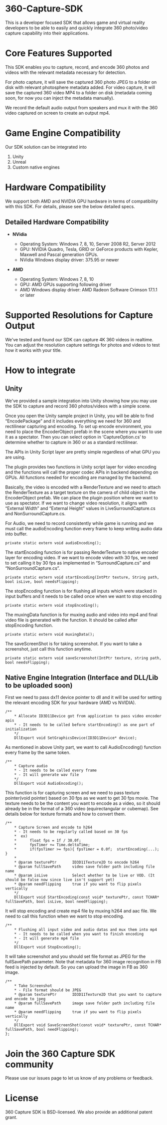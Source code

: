 # 360-Capture-SDK
This is a developer focused SDK that allows game and virtual reality developers to be able to easily and quickly integrate 360 photo/video capture capability into their applications.

# Core Features Supported
This SDK enables you to capture, record, and encode 360 photos and videos with the relevant metadata necessary for detection. 

For photo capture, it will save the captured 360 photo JPEG to a folder on disk with relevant photosphere metadata added.
For video capture, it will save the captured 360 video MP4 to a folder on disk (metadata coming soon, for now you can inject the metadata manually).

We record the default audio output from speakers and mux it with the 360 video captured on screen to create an output mp4.

# Game Engine Compatibility
Our SDK solution can be integrated into 
1. Unity
2. Unreal
3. Custom native engines

# Hardware Compatibility
We support both AMD and NVIDIA GPU hardware in terms of compatibility with this SDK. For details, please see the below detailed specs.

## Detailed Hardware Compatibility
* **NVidia**
    * Operating System: Windows 7, 8, 10, Server 2008 R2, Server 2012
    * GPU: NVIDIA Quadro, Tesla, GRID or GeForce products with Kepler, Maxwell and Pascal generation GPUs. 
    * NVidia Windows display driver: 375.95 or newer


* **AMD**
    * Operating System: Windows 7, 8, 10
    * GPU: AMD GPUs supporting following driver
    * AMD Windows display driver: AMD Radeon Software Crimson 17.1.1 or later

# Supported Resolutions for Capture Output
We've tested and found our SDK can capture 4K 360 videos in realtime. You can adjust the resolution capture settings for photos and videos to test how it works with your title.

# How to integrate

## Unity
We've provided a sample integration into Unity showing how you may use the SDK to capture and record 360 photos/videos with a simple scene.

Once you open the Unity sample project in Unity, you will be able to find “EncodePackage” and it includes everything we need for 360 and rectilinear capturing and encoding. To set up encode environment, you need to place the EncoderObject prefab in the scene where you want to use it as a spectator.
Then you can select option in ‘CaptureOption.cs’ to determine whether to capture in 360 or as a standard rectilinear.

The APIs in Unity Script layer are pretty simple regardless of what GPU you are using.

The plugin provides two functions in Unity script layer for video encoding and the functions will call the proper codec APIs in backend depending on GPUs. All functions needed for encoding are managed by the backend. 

Basically, the video is encoded with a RenderTexture and we need to attach the RenderTexture as a target texture on the camera of child object in the EncoderObject prefab. We can place the plugin position where we want to use as spectator. If we want to change video resolution, it aligns with “External Width” and “External Height” values in LiveSurroundCapture.cs and NonSurroundCapture.cs.

For Audio, we need to record consistently while game is running and we must call the audioEncoding function every frame to keep writing audio data into buffer.
```
private static extern void audioEncoding();
```
The startEncoding function is for passing RenderTexture to native encoder layer for encoding video. If we want to encode video with 30 fps, we need to set calling it by 30 fps as implemented in “SurroundCapture.cs” and “NonSurroundCapture.cs”.
```
private static extern void startEncoding(IntPtr texture, String path, bool isLive, bool needsFlipping);
```
The stopEncoding function is for flushing all inputs which were stacked in input buffers and it needs to be called once when we want to stop encoding
```
private static extern void stopEncoding();
```
The muxingData function is for muxing audio and video into mp4 and final video file is generated with the function. It should be called after stopEncoding function.
```
private static extern void muxingData();
```
The saveScreenShot is for taking screenshot. If you want to take a screenshot, just call this function anytime.
```
private static extern void saveScreenshot(IntPtr texture, string path, bool needsFlipping);
```
## Native Engine Integration (Interface and DLL/Lib to be uploaded soon)
First we need to pass dx11 device pointer to dll and it will be used for setting the relevant encoding SDK for your hardware (AMD vs NVIDIA).
```
/**
	* Allocate ID3D11Device got from application to pass video encoder apis
	* - It needs to be called before startEncoding() as one part of initialization
	*/
	DllExport void SetGraphicsDevice(ID3D11Device* device);
```
As mentioned in above Unity part, we want to call AudioEncoding() function every frame by the same token.
```
/**
	* Capture audio
	* - It needs to be called every frame
	* - It will generate wav file
	*/
	DllExport void AudioEncoding();
```
This function is for capturing screen and we need to pass texture pointer(void pointer) based on 30 fps as we want to get 30 fps movie. The texture needs to be the content you want to encode as a video, so it should already be in the format of a 360 video (equirectangular or cubemap). See details below for texture formats and how to convert them.
```
/**
	* Capture Screen and encode to h264
	* - It needs to be regularly called based on 30 fps
	*  ex)
	*      float fps = 1f / 30.0f;
	*      fpsTimer += Time.deltaTime;
	*      if(fpsTimer >= fps){ fpsTimer = 0.0f;  startEncoding(...); }
	*
	* @param texturePtr       ID3D11Texture2D to encode h264
	* @param fullSavePath     video save folder path including file name
	* @param isLive			  Select whether to be live or VOD. (It should be false now since live isn't support yet)
	* @param needFlipping	  true if you want to flip pixels vertically
	*/
	DllExport void StartEncoding(const void* texturePtr, const TCHAR* fullSavePath, bool isLive, bool needFlipping);
```
It will stop encoding and create mp4 file by muxing h264 and aac file. We need to call this function when we want to stop encoding.
```
/**
	* Flushing all input video and audio datas and mux them into mp4
	* - It needs to be called when you want to finish encoding
	* - It will generate mp4 file
	*/
	DllExport void StopEncoding();
```
It will take screenshot and you should set file format as JPEG for the fullSavePath parameter. Note that metadata for 360 image recognition in FB feed is injected by default. So you can upload the image in FB as 360 image.
```
/**
	* Take Screenshot
	* - File format should be JPEG
	* @param texturePtr       ID3D11Texture2D that you want to capture and encode to jpeg
	* @param fullSavePath     image save folder path including file name
	* @param needFlipping	  true if you want to flip pixels vertically
	*/
	DllExport void SaveScreenShot(const void* texturePtr, const TCHAR* fullSavePath, bool needFlipping);
};
```
# Join the 360 Capture SDK community

Please use our issues page to let us know of any problems or feedback.

# License

360 Capture SDK is BSD-licensed. We also provide an additional patent grant.
